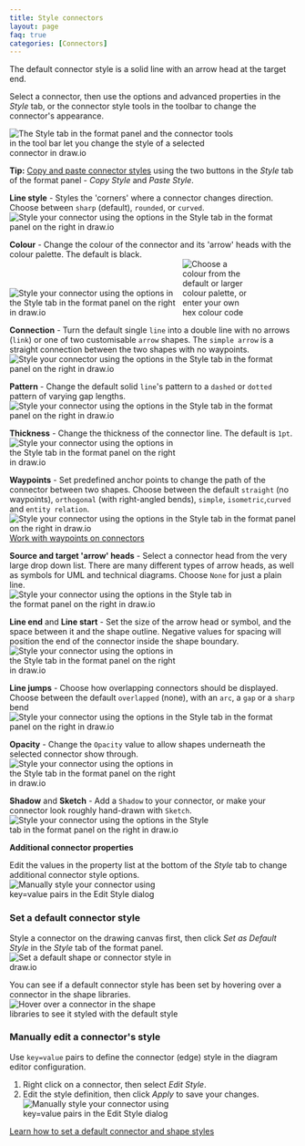 ```yaml
---
title: Style connectors
layout: page
faq: true
categories: [Connectors]
---
```


The default connector style is a solid line with an arrow head at the target end.

Select a connector, then use the options and advanced properties in the _Style_ tab, or the connector style tools in the toolbar to change the connector's appearance.

<img src="/assets/img/blog/connector-style-tools.png" style="width=100%;max-width:400px;;height:auto;" alt="The Style tab in the format panel and the connector tools in the tool bar let you change the style of a selected connector in draw.io">

**Tip:** [Copy and paste connector styles](/doc/faq/styles-copy-paste.html) using the two buttons in the _Style_ tab of the format panel - _Copy Style_ and _Paste Style_.

**Line style** - Styles the 'corners' where a connector changes direction. Choose between ``sharp`` (default), ``rounded``, or ``curved``.
<br /><img src="/assets/img/blog/style-tab-line-style.png" style="width=100%;max-width:500px;height:auto;" alt="Style your connector using the options in the Style tab in the format panel on the right in draw.io">

**Colour** - Change the colour of the connector and its 'arrow' heads with the colour palette. The default is black.
<br /><img src="/assets/img/blog/style-tab-colour.png" style="width=100%;max-width:300px;height:auto;" alt="Style your connector using the options in the Style tab in the format panel on the right in draw.io">    <img src="/assets/img/blog/colour-picker.png" style="width=100%;max-width:120px;height:auto;" alt="Choose a colour from the default or larger colour palette, or enter your own hex colour code">

**Connection** - Turn the default single ``line`` into a double line with no arrows (``link``) or one of two customisable ``arrow`` shapes. The ``simple arrow`` is a straight connection between the two shapes with no waypoints.
<br /><img src="/assets/img/blog/style-tab-connection.png" style="width=100%;max-width:500px;height:auto;" alt="Style your connector using the options in the Style tab in the format panel on the right in draw.io">

**Pattern** - Change the default solid ``line``'s pattern to a ``dashed`` or ``dotted`` pattern of varying gap lengths. 
<br /><img src="/assets/img/blog/style-tab-pattern.png" style="width=100%;max-width:500px;height:auto;" alt="Style your connector using the options in the Style tab in the format panel on the right in draw.io">

**Thickness** - Change the thickness of the connector line. The default is ``1pt``.
<br /><img src="/assets/img/blog/style-tab-thickness.png" style="width=100%;max-width:300px;height:auto;" alt="Style your connector using the options in the Style tab in the format panel on the right in draw.io">

**Waypoints** - Set predefined anchor points to change the path of the connector between two shapes. Choose between the default ``straight`` (no waypoints), ``orthogonal`` (with right-angled bends), ``simple``, ``isometric``,``curved`` and ``entity relation``.
<br /><img src="/assets/img/blog/style-tab-waypoints.png" style="width=100%;max-width:600px;height:auto;" alt="Style your connector using the options in the Style tab in the format panel on the right in draw.io">
<br />[Work with waypoints on connectors](/blog/waypoints-connectors.html)

**Source and target 'arrow' heads** - Select a connector head from the very large drop down list. There are many different types of arrow heads, as well as symbols for UML and technical diagrams. Choose ``None`` for just a plain line.
<br /><img src="/assets/img/blog/style-tab-line-start-line-end.png" style="width=100%;max-width:400px;height:auto;" alt="Style your connector using the options in the Style tab in the format panel on the right in draw.io">

**Line end** and **Line start** - Set the size of the arrow head or symbol, and the space between it and the shape outline. Negative values for spacing will position the end of the connector inside the shape boundary.
<br /><img src="/assets/img/blog/style-tab-line-end-line-start.png" style="width=100%;max-width:300px;height:auto;" alt="Style your connector using the options in the Style tab in the format panel on the right in draw.io">

**Line jumps** - Choose how overlapping connectors should be displayed. Choose between the default ``overlapped`` (none), with an ``arc``, a ``gap`` or a ``sharp`` bend
<br /><img src="/assets/img/blog/style-tab-line-jumps.png" style="width=100%;max-width:500px;height:auto;" alt="Style your connector using the options in the Style tab in the format panel on the right in draw.io">

**Opacity** - Change the ``Opacity`` value to allow shapes underneath the selected connector show through.
<br /><img src="/assets/img/blog/style-tab-opacity.png" style="width=100%;max-width:300px;height:auto;" alt="Style your connector using the options in the Style tab in the format panel on the right in draw.io">

**Shadow** and **Sketch**  - Add a ``Shadow`` to your connector, or make your connector look roughly hand-drawn with ``Sketch``.
<br /><img src="/assets/img/blog/style-tab-shadow-sketch.png" style="width=100%;max-width:350px;height:auto;" alt="Style your connector using the options in the Style tab in the format panel on the right in draw.io">

**Additional connector properties**

Edit the values in the property list at the bottom of the _Style_ tab to change additional connector style options.
<br /><img src="/assets/img/blog/connector-properties.png" style="width=100%;max-width:300px;height:auto;" alt="Manually style your connector using key=value pairs in the Edit Style dialog">

### Set a default connector style

Style a connector on the drawing canvas first, then click _Set as Default Style_ in the _Style_ tab of the format panel. 
<br /><img src="/assets/img/blog/connector-style-default-set.png" style="width=100%;max-width:300px;height:auto;" alt="Set a default shape or connector style in draw.io">

You can see if a default connector style has been set by hovering over a connector in the shape libraries. 
<br /><img src="/assets/img/blog/connector-style-default-hover.png" style="width=100%;max-width:300px;height:auto;" alt="Hover over a connector in the shape libraries to see it styled with the default style">

### Manually edit a connector's style
Use ``key=value`` pairs to define the connector (edge) style in the diagram editor configuration. 

1. Right click on a connector, then select _Edit Style_. 
2. Edit the style definition, then click _Apply_ to save your changes. 
<br /><img src="/assets/img/blog/connector-edit-style.png" style="width=100%;max-width:300px;height:auto;" alt="Manually style your connector using key=value pairs in the Edit Style dialog">

[Learn how to set a default connector and shape styles](/doc/faq/configure-diagram-editor.html)